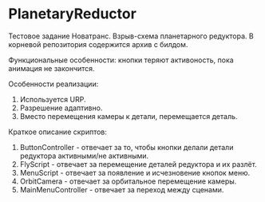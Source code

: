 # PlanetaryReductor
 
Тестовое задание Новатранс. Взрыв-схема планетарного редуктора.
В корневой репозитория содержится архив с билдом.

Функциональные особенности: кнопки теряют активоность, пока анимация не закончится.

Особенности реализации:
1. Используется URP.
2. Разрешение адаптивно.
3. Вместо перемещения камеры к детали, перемещается деталь.

Краткое описание скриптов:
1. ButtonController - отвечает за то, чтобы кнопки делали детали редуктора активными/не активными.
2. FlyScript - отвечает за перемещение деталей редуктора и их разлёт.
3. MenuScript - отвечает за появление и исчезновение кнопок меню.
4. OrbitCamera - отвечает за орбитальное перемещение камеры.
5. MainMenuController - отвечает за переход между сценами.

